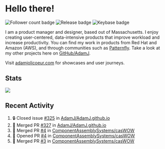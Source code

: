 # Hello there!

![Follower count badge](https://img.shields.io/github/followers/adamj?style=for-the-badge&logo=GitHub&logoColor=%23fff&link=https%3A%2F%2Fwww.github.com%2Fadamj)
![Release badge](https://img.shields.io/github/v/release/adamj/adamj?style=for-the-badge&logo=GitHub&logoColor=%23fff)
![Keybase badge](https://img.shields.io/keybase/pgp/mindreeper2420?style=for-the-badge&logo=keybase&logoColor=%23fff)

I am a product manager and designer, based out of Massachusetts. I enjoy creating user-centered, data-intensive products that improve workload and increase productivity. You can find my work in products from Red Hat and Amazon (AWS), and through communities such as [Patternfly](https://www.patternfly.org). Take a look at my other projects here on [GitHub/AdamJ](https://www.github.com/adamj).

Visit [adamjolicoeur.com](https://www.adamjolicoeur.com) for showcases and user journeys.

<!--
> Recent Activity automated using [GitHub Activity Readme Workflow](https://github.com/marketplace/actions/github-activity-readme)
> Icons from [Simple Icons](https://simpleicons.org)
> Badges from [Shields.io](https://shields.io)
> Readme Stats from [Readme Stats Workflow](https://github.com/anuraghazra/github-readme-stats)
-->

## Stats

<!-- Advanced stats -->
<picture>
  <source
    srcset="https://github-readme-stats.vercel.app/api?username=adamj&rank_icon=github&show_icons=true&theme=dark"
    media="(prefers-color-scheme: dark)"
  />
  <source
    srcset="https://github-readme-stats.vercel.app/api?username=adamj&rank_icon=github&show_icons=true"
    media="(prefers-color-scheme: light), (prefers-color-scheme: no-preference)"
  />
  <img src="https://github-readme-stats.vercel.app/api?username=adamj&rank_icon=github&show_icons=true" />
</picture>

## Recent Activity
<!-- Updates Every Monday at 6PM UTC (1PM EST) -->

<!--START_SECTION:activity-->
1. 🔒 Closed issue [#325](https://github.com/AdamJ/AdamJ.github.io/issues/325) in [AdamJ/AdamJ.github.io](https://github.com/AdamJ/AdamJ.github.io)
2. 🎉 Merged PR [#327](https://github.com/AdamJ/AdamJ.github.io/pull/327) in [AdamJ/AdamJ.github.io](https://github.com/AdamJ/AdamJ.github.io)
3. 🎉 Merged PR [#4](https://github.com/ComponentAssemblySystems/casWOW/pull/4) in [ComponentAssemblySystems/casWOW](https://github.com/ComponentAssemblySystems/casWOW)
4. 💪 Opened PR [#4](https://github.com/ComponentAssemblySystems/casWOW/pull/4) in [ComponentAssemblySystems/casWOW](https://github.com/ComponentAssemblySystems/casWOW)
5. 🎉 Merged PR [#3](https://github.com/ComponentAssemblySystems/casWOW/pull/3) in [ComponentAssemblySystems/casWOW](https://github.com/ComponentAssemblySystems/casWOW)
<!--END_SECTION:activity-->
